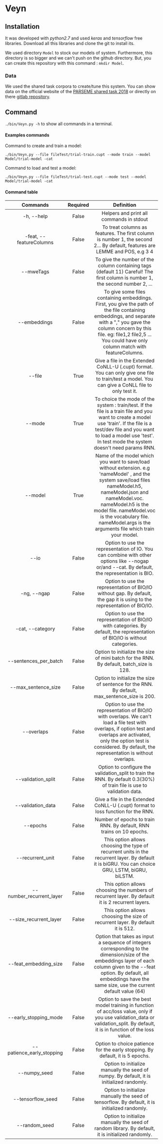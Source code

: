 # Veyn

## Installation

It was developed with _python2.7_ and used _keras_ and _tensorflow_ free libraries.
Download all this libraries and clone the git to install its.

We used directory `Model` to stock our models of system. Furthermore, this directory is so bigger and we can't push on the github directory.
But, you can create this repository with this command : `mkdir Model`.

### Data

We used the shared task corpora to create/tune this system. You can show data on the official website of the [PARSEME shared task 2018](multiword.sourceforge.net/sharedtask2018) or directly on there [gitlab repository](https://gitlab.com/parseme/sharedtask-data/tree/master).


## Command

`./bin/Veyn.py -h` to show all commands in a terminal.

#### Examples commands

Command to create and train a model:

`./bin/Veyn.py --file fileTest/trial-train.cupt --mode train --model Model/trial-model -cat`

Command to load and test a model:

`./bin/Veyn.py --file fileTest/trial-test.cupt --mode test --model Model/trial-model -cat`

#### Command table

| Commands | Required | Definition |
| :----: | :----: | :------------: |
| -h, --help | False | Helpers and print all commands in stdout |
| -feat, --featureColumns | False | To treat columns as features. The first column is number 1, the second 2... By default, features are LEMME and POS, e.g 3 4|
| --mweTags | False | To give the number of the column containing tags (default 11) Careful! The first column is number 1, the second number 2, ...|
|--embeddings| False | To give some files containing embeddings. First, you give the path of the file containing embeddings, and separate with a \",\" you gave the column concern by this file. eg: file1,2 file2,5 ... You could have only column match with featureColumns.|
| --file | True | Give a file in the Extended CoNLL-U (.cupt) format. You can only give one file to train/test a model. You can give a CoNLL file to only test it.|
|--mode | True | To choice the mode of the system : train/test. If the file is a train file and you want to create a model use \'train\'. If the file is a test/dev file and you want to load a model use \'test\'. In test mode the system doesn't need params RNN.|
|--model | True | Name of the model which you want to save/load without extension. e.g \'nameModel\' , and the system save/load files nameModel.h5, nameModel.json and nameModel.voc. nameModel.h5 is the model file. nameModel.voc is the vocabulary file. nameModel.args is the arguments file which train your model.|
| --io | False |   Option to use the representation of IO. You can combine with other options like --nogap or/and --cat. By default, the representation is BIO.|                    
| -ng, --ngap | False | Option to use the representation of BIO/IO without gap. By default, the gap it is using to the representation of BIO/IO.|
|-cat, --category|False |Option to use the representation of BIO/IO with categories. By default, the representation of BIO/IO is without categories.|
|--sentences_per_batch| False |Option to initialize the size of mini batch for the RNN. By default, batch_size is 128.|
|--max_sentence_size| False |Option to initialize the size of sentence for the RNN. By default, max_sentence_size is 200.|
|--overlaps|False| Option to use the representation of BIO/IO with overlaps. We can't load a file test with overlaps, if option test and overlaps are activated, only the option test is considered. By default, the representation is without overlaps. |
|--validation_split|False| Option to configure the validation_split to train the RNN. By default 0.3(30%) of train file is use to validation data.|
|--validation_data|False| Give a file in the Extended CoNLL-U (.cupt) format to loss function for the RNN.|
|--epochs|False| Number of epochs to train RNN. By default, RNN trains on 10 epochs.|
|--recurrent_unit|False| This option allows choosing the type of recurrent units in the recurrent layer. By default it is biGRU. You can choice GRU, LSTM, biGRU, biLSTM.|
|--number_recurrent_layer|False| This option allows choosing the numbers of recurrent layer. By default it is 2 recurrent layers.|
|--size_recurrent_layer|False| This option allows choosing the size of recurrent layer. By default it is 512.|
|--feat_embedding_size|False| Option that takes as input a sequence of integers corresponding to the dimension/size of the embeddings layer of each column given to the --feat option. By default, all embeddings have the same size, use the current default value (64)|
|--early_stopping_mode|False| Option to save the best model training in function of acc/loss value, only if you use validation_data or validation_split. By default, it is in function of the loss value.|
|--patience_early_stopping|False| Option to choice patience for the early stopping. By default, it is 5 epochs.|
|--numpy_seed|False|Option to initialize manually the seed of numpy. By default, it is initialized randomly.|
|--tensorflow_seed|False|Option to initialize manually the seed of tensorflow. By default, it is initialized randomly.|
|--random_seed|False|Option to initialize manually the seed of random library. By default, it is initialized randomly.|


